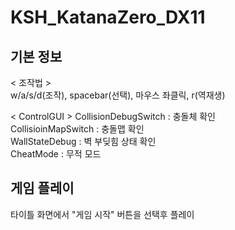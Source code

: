 # KSH_KatanaZero_DX11

## 기본 정보

< 조작법 ><br/>
w/a/s/d(조작), spacebar(선택), 마우스 좌클릭, r(역재생)<br/>

< ControlGUI >
CollisionDebugSwitch : 충돌체 확인<br/>
CollisioinMapSwitch : 충돌맵 확인<br/>
WallStateDebug : 벽 부딪힘 상태 확인<br/>
CheatMode : 무적 모드<br/>

## 게임 플레이

타이틀 화면에서 "게임 시작" 버튼을 선택후 플레이<br/>
